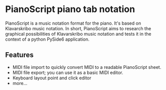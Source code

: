# PianoScript piano tab notation
PianoScript is a music notation format for the piano. It's based on Klavarskribo music notation. In short, PianoScript aims to research the graphical possibilities of Klavarskribo music notation and tests it in the context of a python PySide6 application.

## Features
- MIDI file import to quickly convert MIDI to a readable PianoScript sheet.
- MIDI file export; you can use it as a basic MIDI editor.
- Keyboard layout point and click editor
- more...
